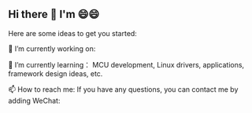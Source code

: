 ## Hi there 👋 I'm 😄😄
Here are some ideas to get you started:

🔭 I’m currently working on:

🌱 I’m currently learning：
MCU development, Linux drivers, applications, framework design ideas, etc.

📫 How to reach me:
If you have any questions, you can contact me by adding WeChat:  

